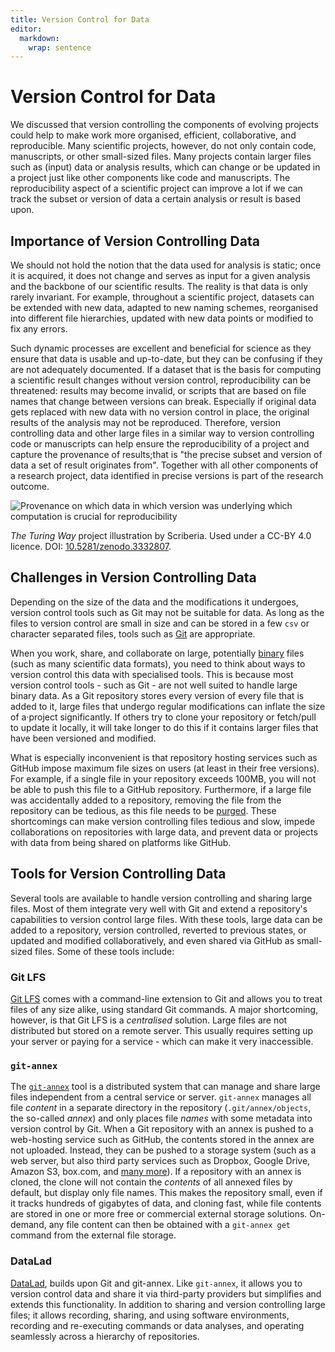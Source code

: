 ```yaml
---
title: Version Control for Data
editor: 
  markdown: 
    wrap: sentence
---
```


<!-- #region -->
# Version Control for Data

We discussed that version controlling the components of evolving projects could help to make work more organised, efficient, collaborative, and reproducible.
Many scientific projects, however, do not only contain code, manuscripts, or other small-sized files.
Many projects contain larger files such as (input) data or analysis results, which can change or be updated in a project just like other components like code and manuscripts.
The reproducibility aspect of a scientific project can improve a lot if we can track the subset or version of data a certain analysis or result is based upon.

## Importance of Version Controlling Data

We should not hold the notion that the data used for analysis is static; once it is acquired, it does not change and serves as input for a given analysis and the backbone of our scientific results.
The reality is that data is only rarely invariant.
For example, throughout a scientific project, datasets can be extended with new data, adapted to new naming schemes, reorganised into different file hierarchies, updated with new data points or modified to fix any errors.

Such dynamic processes are excellent and beneficial for science as they ensure that data is usable and up-to-date, but they can be confusing if they are not adequately documented.
If a dataset that is the basis for computing a scientific result changes without version control, reproducibility can be threatened: results may become invalid, or scripts that are based on file names that change between versions can break.
Especially if original data gets replaced with new data with no version control in place, the original results of the analysis may not be reproduced.
Therefore, version controlling data and other large files in a similar way to version controlling code or manuscripts can help ensure the reproducibility of a project and capture the provenance of results;that is "the precise subset and version of data a set of result originates from".
Together with all other components of a research project, data identified in precise versions is part of the research outcome.

![Provenance on which data in which version was underlying which computation is crucial for reproducibility](../images/provenance.jpg)

*The Turing Way* project illustration by Scriberia.
Used under a CC-BY 4.0 licence.
DOI: [10.5281/zenodo.3332807](https://doi.org/10.5281/zenodo.3332807).


## Challenges in Version Controlling Data

Depending on the size of the data and the modifications it undergoes, version control tools such as Git may not be suitable for data.
As long as the files to version control are small in size and can be stored in a few `csv` or character separated files, tools such as [Git](https://git-scm.com/) are appropriate.

When you work, share, and collaborate on large, potentially [binary](https://en.wikipedia.org/wiki/Binary_file) files (such as many scientific data formats), you need to think about ways to version control this data with specialised tools.
This is because most version control tools - such as Git - are not well suited to handle large binary data.
As a Git repository stores every version of every file that is added to it, large files that undergo regular modifications can inflate the size of a·project significantly.
If others try to clone your repository or fetch/pull to update it locally, it will take longer to do this if it contains larger files that have been versioned and modified.

What is especially inconvenient is that repository hosting services such as GitHub impose maximum file sizes on users (at least in their free versions).
For example, if a single file in your repository exceeds 100MB, you will not be able to push this file to a GitHub repository.
Furthermore, if a large file was accidentally added to a repository, removing the file from the repository can be tedious, as this file needs to be [purged](https://help.github.com/en/github/authenticating-to-github/removing-sensitive-data-from-a-repository).
These shortcomings can make version controlling files tedious and slow, impede collaborations on repositories with large data, and prevent data or projects with data from being shared on platforms like GitHub.

## Tools for Version Controlling Data

Several tools are available to handle version controlling and sharing large files.
Most of them integrate very well with Git and extend a repository's capabilities to version control large files.
With these tools, large data can be added to a repository, version controlled, reverted to previous states, or updated and modified collaboratively, and even shared via GitHub as small-sized files.
Some of these tools include:

### Git LFS

[Git LFS](https://git-lfs.github.com/) comes with a command-line extension to Git and allows you to treat files of any size alike, using standard Git commands.
A major shortcoming, however, is that Git LFS is a *centralised* solution.
Large files are not distributed but stored on a remote server.
This usually requires setting up your server or paying for a service - which can make it very inaccessible.

### `git-annex`

The [`git-annex`](https://git-annex.branchable.com/) tool is a distributed system that can manage and share large files independent from a central service or server.
`git-annex` manages all file *content* in a separate directory in the repository (`.git/annex/objects`, the so-called *annex*) and only places file *names* with some metadata into version control by Git.
When a Git repository with an annex is pushed to a web-hosting service such as GitHub, the contents stored in the annex are not uploaded.
Instead, they can be pushed to a storage system (such as a web server, but also third party services such as Dropbox, Google Drive, Amazon S3, box.com, and [many more](https://git-annex.branchable.com/special_remotes/)).
If a repository with an annex is cloned, the clone will not contain the *contents* of all annexed files by default, but display only file names.
This makes the repository small, even if it tracks hundreds of gigabytes of data, and cloning fast, while file contents are stored in one or more free or commercial external storage solutions.
On-demand, any file content can then be obtained with a `git-annex get` command from the external file storage.

### DataLad

[DataLad](https://www.datalad.org/), builds upon Git and git-annex.
Like `git-annex`, it allows you to version control data and share it via third-party providers but simplifies and extends this functionality.
In addition to sharing and version controlling large files; it allows recording, sharing, and using software environments, recording and re-executing commands or data analyses, and operating seamlessly across a hierarchy of repositories.
<!-- #endregion -->

```python

```
